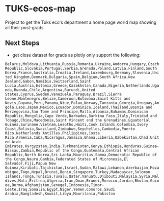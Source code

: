 # TUKS-ecos-map
Project to get the Tuks eco's department a home page world map showing all their post-grads

## Next Steps
+ get close dataset for grads as plotly only support the following:

`
Belarus,Moldova,Lithuania,Russia,Romania,Ukraine,Andorra,Hungary,Czech Republic,Slovakia,Portugal,Serbia,Grenada,Poland,Latvia,Finland,South Korea,France,Australia,Croatia,Ireland,Luxembourg,Germany,Slovenia,United Kingdom,Denmark,Bulgaria,Spain,Belgium,South Africa,New Zealand,Gabon,Namibia,Switzerland,Saint Lucia,Austria,Estonia,Greece,Kazakhstan,Canada,Nigeria,Netherlands,Uganda,Rwanda,Chile,Argentina,Burundi,United States,Cyprus,Sweden,Venezuela,Paraguay,Brazil,Sierra Leone,Montenegro,Belize,Cameroon,Botswana,Saint Kitts and Nevis,Guyana,Peru,Panama,Niue,Palau,Norway,Tanzania,Georgia,Uruguay,Angola,Laos,Japan,Mexico,Ecuador,Dominica,Iceland,Thailand,Bosnia and Herzegovina,Sao Tome and Principe,Malta,Albania,Bahamas,Dominican Republic,Mongolia,Cape Verde,Barbados,Burkina Faso,Italy,Trinidad and Tobago,China,Macedonia,Saint Vincent and the Grenadines,Equatorial Guinea,Suriname,Vietnam,Lesotho,Haiti,Cook Islands,Colombia,Ivory Coast,Bolivia,Swaziland,Zimbabwe,Seychelles,Cambodia,Puerto Rico,Netherlands Antilles,Philippines,Costa Rica,Armenia,Cuba,Nicaragua,Jamaica,Ghana,Liberia,Uzbekistan,Chad,United Arab Emirates,Kyrgyzstan,India,Turkmenistan,Kenya,Ethiopia,Honduras,Guinea-Bissau,Zambia,Republic of the Congo,Guatemala,Central African Republic,North Korea,Sri Lanka,Mauritius,Samoa,Democratic Republic of the Congo,Nauru,Gambia,Federated States of Micronesia,El Salvador,Fiji,Papua New Guinea,Kiribati,Tajikistan,Israel,Sudan,Malawi,Lebanon,Azerbaijan,Mozambique,Togo,Nepal,Brunei,Benin,Singapore,Turkey,Madagascar,Solomon Islands,Tonga,Tunisia,Tuvalu,Qatar,Vanuatu,Djibouti,Malaysia,Syria,Maldives,Mali,Eritrea,Algeria,Iran,Oman,Brunei,Morocco,Jordan,Bhutan,Guinea,Burma,Afghanistan,Senegal,Indonesia,Timor-Leste,Iraq,Somalia,Egypt,Niger,Yemen,Comoros,Saudi Arabia,Bangladesh,Kuwait,Libya,Mauritania,Pakistan
`
